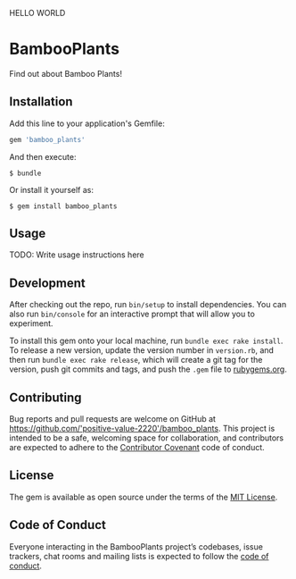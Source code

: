 HELLO WORLD

# BambooPlants

Find out about Bamboo Plants!

## Installation

Add this line to your application's Gemfile:

```ruby
gem 'bamboo_plants'
```

And then execute:

    $ bundle

Or install it yourself as:

    $ gem install bamboo_plants

## Usage

TODO: Write usage instructions here

## Development

After checking out the repo, run `bin/setup` to install dependencies. You can also run `bin/console` for an interactive prompt that will allow you to experiment.

To install this gem onto your local machine, run `bundle exec rake install`. To release a new version, update the version number in `version.rb`, and then run `bundle exec rake release`, which will create a git tag for the version, push git commits and tags, and push the `.gem` file to [rubygems.org](https://rubygems.org).

## Contributing

Bug reports and pull requests are welcome on GitHub at https://github.com/'positive-value-2220'/bamboo_plants. This project is intended to be a safe, welcoming space for collaboration, and contributors are expected to adhere to the [Contributor Covenant](http://contributor-covenant.org) code of conduct.

## License

The gem is available as open source under the terms of the [MIT License](https://opensource.org/licenses/MIT).

## Code of Conduct

Everyone interacting in the BambooPlants project’s codebases, issue trackers, chat rooms and mailing lists is expected to follow the [code of conduct](https://github.com/'positive-value-2220'/bamboo_plants/blob/master/CODE_OF_CONDUCT.md).
